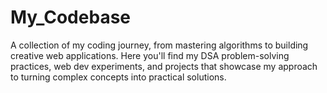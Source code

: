 # My_Codebase
A collection of my coding journey, from mastering algorithms to building creative web applications. Here you'll find my DSA problem-solving practices, web dev experiments, and projects that showcase my approach to turning complex concepts into practical solutions.

